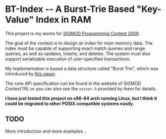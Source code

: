 # BT-Index -- A Burst-Trie Based "Key-Value" Index in RAM

This project is my works for [SIGMOD Programming Contest 2009](http://db.csail.mit.edu/sigmod09contest/).

The goal of the contest is to design an index for main memory data.
The index must be capable of supporting exact match queries and range queries, as well as updates, inserts, and deletes. 
The system must also support serializable execution of user-specified transactions. 

My implementation is based a data structure called "Burst Trie", 
which was introduced by [this paper](http://ww2.cs.mu.oz.au/~jz/fulltext/acmtois02.pdf).

The core API specification can be found in the website of SIGMOD Contest'09,
or you can also see the `server.h` provided by them for details. 

**I have just tested this project on x86-64 arch running Linux, but I think it could be migrated to other POSIX compatible systems easily.**

## TODO

More introduction and more examples ..
